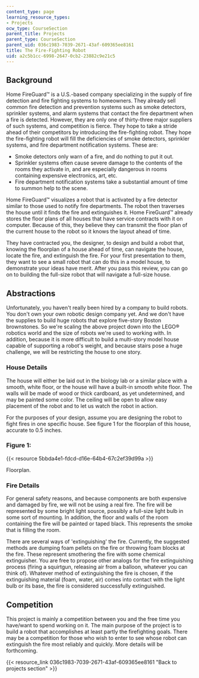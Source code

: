 ```yaml
---
content_type: page
learning_resource_types:
- Projects
ocw_type: CourseSection
parent_title: Projects
parent_type: CourseSection
parent_uid: 036c1983-7039-2671-43af-609365ee8161
title: The Fire-Fighting Robot
uid: a2c5b1cc-6998-2647-0cb2-23882c9e21c5
---
```


Background
----------

Home FireGuard™ is a U.S.-based company specializing in the supply of fire detection and fire fighting systems to homeowners. They already sell common fire detection and prevention systems such as smoke detectors, sprinkler systems, and alarm systems that contact the fire department when a fire is detected. However, they are only one of thirty-three major suppliers of such systems, and competition is fierce. They hope to take a stride ahead of their competitors by introducing the fire-fighting robot. They hope the fire-fighting robot will fill the deficiencies of smoke detectors, sprinkler systems, and fire department notification systems. These are:

*   Smoke detectors only warn of a fire, and do nothing to put it out.
*   Sprinkler systems often cause severe damage to the contents of the rooms they activate in, and are especially dangerous in rooms containing expensive electronics, art, etc.
*   Fire department notification systems take a substantial amount of time to summon help to the scene.

Home FireGuard™ visualizes a robot that is activated by a fire detector similar to those used to notify fire departments. The robot then traverses the house until it finds the fire and extinguishes it. Home FireGuard™ already stores the floor plans of all houses that have service contracts with it on computer. Because of this, they believe they can transmit the floor plan of the current house to the robot so it knows the layout ahead of time.

They have contracted you, the designer, to design and build a robot that, knowing the floorplan of a house ahead of time, can navigate the house, locate the fire, and extinguish the fire. For your first presentation to them, they want to see a small robot that can do this in a model house, to demonstrate your ideas have merit. After you pass this review, you can go on to building the full-size robot that will navigate a full-size house.

Abstractions
------------

Unfortunately, you haven't really been hired by a company to build robots. You don't own your own robotic design company yet. And we don't have the supplies to build huge robots that explore five-story Boston brownstones. So we're scaling the above project down into the LEGO® robotics world and the size of robots we're used to working with. In addition, because it is more difficult to build a multi-story model house capable of supporting a robot's weight, and because stairs pose a huge challenge, we will be restricting the house to one story.

### House Details

The house will either be laid out in the biology lab or a similar place with a smooth, white floor, or the house will have a built-in smooth white floor. The walls will be made of wood or thick cardboard, as yet undetermined, and may be painted some color. The ceiling will be open to allow easy placement of the robot and to let us watch the robot in action.

For the purposes of your design, assume you are designing the robot to fight fires in one specific house. See figure 1 for the floorplan of this house, accurate to 0.5 inches.

### Figure 1:

{{< resource 5bbda4e1-fdcd-d16e-64b4-67c2ef39d99a >}}

Floorplan.

### Fire Details

For general safety reasons, and because components are both expensive and damaged by fire, we will not be using a real fire. The fire will be represented by some bright light source, possibly a full-size light bulb in some sort of mounting. In addition, the floor and walls of the room containing the fire will be painted or taped black. This represents the smoke that is filling the room.

There are several ways of 'extinguishing' the fire. Currently, the suggested methods are dumping foam pellets on the fire or throwing foam blocks at the fire. These represent smothering the fire with some chemical extinguisher. You are free to propose other analogs for the fire extinguishing process (firing a squirtgun, releasing air from a balloon, whatever you can think of). Whatever method of extinguishing the fire is chosen, if the extinguishing material (foam, water, air) comes into contact with the light bulb or its base, the fire is considered successfully extinguished.

Competition
-----------

This project is mainly a competition between you and the free time you have/want to spend working on it. The main purpose of the project is to build a robot that accomplishes at least partly the firefighting goals. There may be a competition for those who wish to enter to see whose robot can extinguish the fire most reliably and quickly. More details will be forthcoming.

{{< resource_link 036c1983-7039-2671-43af-609365ee8161 "Back to projects section" >}}